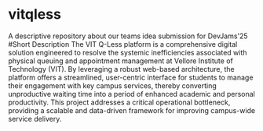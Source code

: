# vitqless
A descriptive repository about our teams idea submission for DevJams'25
#Short Description
The VIT Q-Less platform is a comprehensive digital solution engineered to resolve the systemic inefficiencies associated with physical queuing and appointment management at Vellore Institute of Technology (VIT). By leveraging a robust web-based architecture, the platform offers a streamlined, user-centric interface for students to manage their engagement with key campus services, thereby converting unproductive waiting time into a period of enhanced academic and personal productivity. This project addresses a critical operational bottleneck, providing a scalable and data-driven framework for improving campus-wide service delivery.
